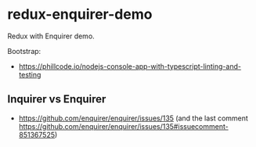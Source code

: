 # redux-enquirer-demo

Redux with Enquirer demo.

Bootstrap:

- https://phillcode.io/nodejs-console-app-with-typescript-linting-and-testing


## Inquirer vs Enquirer

- https://github.com/enquirer/enquirer/issues/135 (and the last comment https://github.com/enquirer/enquirer/issues/135#issuecomment-851367525)

